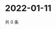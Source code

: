 # 2022-01-11

共 0 条

<!-- BEGIN WEIBO -->
<!-- 最后更新时间 Tue Jan 11 2022 08:16:31 GMT+0800 (China Standard Time) -->

<!-- END WEIBO -->
